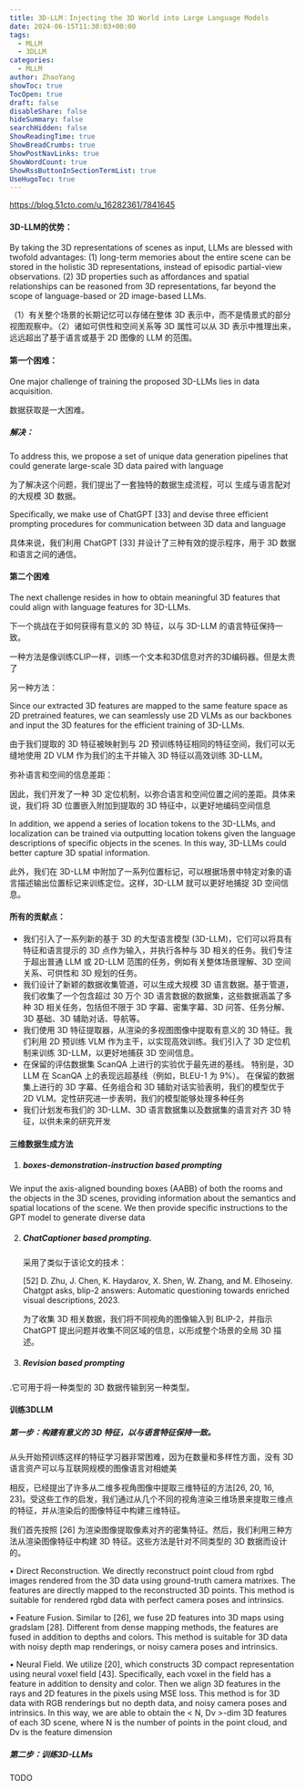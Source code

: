 ```yaml
---
title: 3D-LLM：Injecting the 3D World into Large Language Models
date: 2024-06-15T11:30:03+00:00
tags:
  - MLLM
  - 3DLLM
categories:
  - MLLM
author: ZhaoYang
showToc: true
TocOpen: true
draft: false
disableShare: false
hideSummary: false
searchHidden: false
ShowReadingTime: true
ShowBreadCrumbs: true
ShowPostNavLinks: true
ShowWordCount: true
ShowRssButtonInSectionTermList: true
UseHugoToc: true
---
```


https://blog.51cto.com/u_16282361/7841645

#### 3D-LLM的优势：

By taking the 3D representations of scenes as input, LLMs are blessed with twofold advantages: (1) long-term memories about the entire scene can be stored in the holistic 3D representations, instead of episodic partial-view observations. (2) 3D properties such as affordances and spatial relationships can be reasoned from 3D representations, far beyond the scope of language-based or 2D image-based LLMs.

（1）有关整个场景的长期记忆可以存储在整体 3D 表示中，而不是情景式的部分视图观察中。（2）诸如可供性和空间关系等 3D 属性可以从 3D 表示中推理出来，远远超出了基于语言或基于 2D 图像的 LLM 的范围。

#### 第一个困难：

One major challenge of training the proposed 3D-LLMs lies in data acquisition.

数据获取是一大困难。

##### 解决：

 To address this, we propose a set of unique data generation pipelines that could generate large-scale 3D data paired with language

为了解决这个问题，我们提出了一套独特的数据生成流程，可以
生成与语言配对的大规模 3D 数据。

 Specifically, we make use of ChatGPT [33] and devise three efficient prompting procedures for communication between 3D data and language

具体来说，我们利用 ChatGPT [33] 并设计了三种有效的提示程序，用于 3D 数据和语言之间的通信。

#### 第二个困难

The next challenge resides in how to obtain meaningful 3D features that could align with language features for 3D-LLMs. 

下一个挑战在于如何获得有意义的 3D 特征，以与 3D-LLM 的语言特征保持一致。

一种方法是像训练CLIP一样，训练一个文本和3D信息对齐的3D编码器。但是太贵了

另一种方法：

Since our extracted 3D features are mapped to the same feature space as 2D pretrained features, we can seamlessly use 2D VLMs as our backbones and input the 3D features for the efficient training of 3D-LLMs.

由于我们提取的 3D 特征被映射到与 2D 预训练特征相同的特征空间，我们可以无缝地使用 2D VLM 作为我们的主干并输入 3D 特征以高效训练 3D-LLM。



弥补语言和空间的信息差距：

因此，我们开发了一种 3D 定位机制，以弥合语言和空间位置之间的差距。具体来说，我们将 3D 位置嵌入附加到提取的 3D 特征中，以更好地编码空间信息

In addition, we append a series of location tokens to the 3D-LLMs, and localization can be trained via outputting location tokens given the language descriptions of specific objects in the scenes. In this way, 3D-LLMs could better capture 3D spatial information.

此外，我们在 3D-LLM 中附加了一系列位置标记，可以根据场景中特定对象的语言描述输出位置标记来训练定位。这样，3D-LLM 就可以更好地捕捉 3D 空间信息。



#### 所有的贡献点：

- 我们引入了一系列新的基于 3D 的大型语言模型 (3D-LLM)，它们可以将具有特征和语言提示的 3D 点作为输入，并执行各种与 3D 相关的任务。我们专注于超出普通 LLM 或 2D-LLM 范围的任务，例如有关整体场景理解、3D 空间关系、可供性和 3D 规划的任务。
- 我们设计了新颖的数据收集管道，可以生成大规模 3D 语言数据。基于管道，我们收集了一个包含超过 30 万个 3D 语言数据的数据集，这些数据涵盖了多种 3D 相关任务，包括但不限于 3D 字幕、密集字幕、3D 问答、任务分解、3D 基础、3D 辅助对话、导航等。
- 我们使用 3D 特征提取器，从渲染的多视图图像中提取有意义的 3D 特征。我们利用 2D 预训练 VLM 作为主干，以实现高效训练。我们引入了 3D 定位机制来训练 3D-LLM，以更好地捕获 3D 空间信息。
- 在保留的评估数据集 ScanQA 上进行的实验优于最先进的基线。
  特别是，3D LLM 在 ScanQA 上的表现远超基线（例如，BLEU-1 为 9%）。
  在保留的数据集上进行的 3D 字幕、任务组合和 3D 辅助对话实验表明，我们的模型优于 2D VLM。定性研究进一步表明，我们的模型能够处理多种任务
- 我们计划发布我们的 3D-LLM、3D 语言数据集以及数据集的语言对齐 3D 特征，以供未来的研究开发





#### 三维数据生成方法

1) ##### boxes-demonstration-instruction based prompting

We input the axis-aligned bounding boxes (AABB) of both the rooms and the objects in the 3D scenes, providing information about the semantics and spatial locations of the scene. We then provide specific instructions to the GPT model to generate diverse data

2) ##### ChatCaptioner based prompting.

   采用了类似于该论文的技术：

   [52] D. Zhu, J. Chen, K. Haydarov, X. Shen, W. Zhang, and M. Elhoseiny. Chatgpt asks, blip-2 answers: Automatic questioning towards enriched visual descriptions, 2023.

   为了收集 3D 相关数据，我们将不同视角的图像输入到 BLIP-2，并指示 ChatGPT 提出问题并收集不同区域的信息，以形成整个场景的全局 3D 描述。

3) ##### Revision based prompting

.它可用于将一种类型的 3D 数据传输到另一种类型。





#### 训练3DLLM

##### 第一步：构建有意义的 3D 特征，以与语言特征保持一致。

从头开始预训练这样的特征学习器非常困难，因为在数量和多样性方面，没有 3D 语言资产可以与互联网规模的图像语言对相媲美

相反，已经提出了许多从二维多视角图像中提取三维特征的方法[26, 20, 16, 23]。受这些工作的启发，我们通过从几个不同的视角渲染三维场景来提取三维点的特征，并从渲染后的图像特征中构建三维特征。

我们首先按照 [26] 为渲染图像提取像素对齐的密集特征。然后，我们利用三种方法从渲染图像特征中构建 3D 特征。这些方法是针对不同类型的 3D 数据而设计的。

• Direct Reconstruction. We directly reconstruct point cloud from rgbd images rendered from the 3D data using ground-truth camera matrixes. The features are directly mapped to the reconstructed 3D points. This method is suitable for rendered rgbd data with perfect camera poses and intrinsics.

 • Feature Fusion. Similar to [26], we fuse 2D features into 3D maps using gradslam [28]. Different from dense mapping methods, the features are fused in addition to depths and colors. This method is suitable for 3D data with noisy depth map renderings, or noisy camera poses and intrinsics.

 • Neural Field. We utilize [20], which constructs 3D compact representation using neural voxel field [43]. Specifically, each voxel in the field has a feature in addition to density and color. Then we align 3D features in the rays and 2D features in the pixels using MSE loss. This method is for 3D data with RGB renderings but no depth data, and noisy camera poses and intrinsics. In this way, we are able to obtain the < N, Dv >-dim 3D features of each 3D scene, where N is the number of points in the point cloud, and Dv is the feature dimension

##### 第二步：训练3D-LLMs

TODO